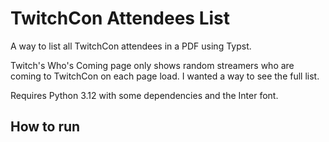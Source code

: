 # TwitchCon Attendees List

A way to list all TwitchCon attendees in a PDF using Typst.

Twitch's Who's Coming page only shows random streamers who are coming to TwitchCon on each page load. I wanted a way to see the full list.

Requires Python 3.12 with some dependencies and the Inter font.

## How to run
```sh

```
